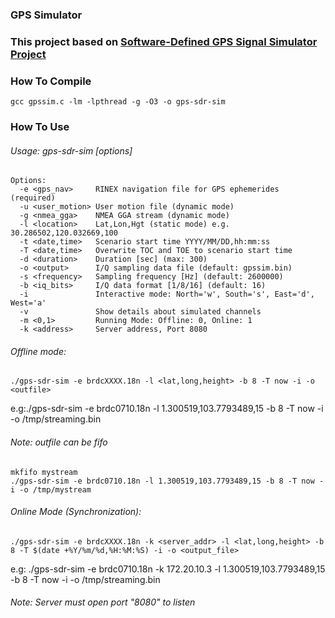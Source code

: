 ### GPS Simulator
### This project based on [Software-Defined GPS Signal Simulator Project](https://github.com/osqzss/gps-sdr-sim)
### How To Compile
```
gcc gpssim.c -lm -lpthread -g -O3 -o gps-sdr-sim
```
### How To Use
###### Usage: gps-sdr-sim [options]
```
Options:
  -e <gps_nav>     RINEX navigation file for GPS ephemerides (required)
  -u <user_motion> User motion file (dynamic mode)
  -g <nmea_gga>    NMEA GGA stream (dynamic mode)
  -l <location>    Lat,Lon,Hgt (static mode) e.g. 30.286502,120.032669,100
  -t <date,time>   Scenario start time YYYY/MM/DD,hh:mm:ss
  -T <date,time>   Overwrite TOC and TOE to scenario start time
  -d <duration>    Duration [sec] (max: 300)
  -o <output>      I/Q sampling data file (default: gpssim.bin)
  -s <frequency>   Sampling frequency [Hz] (default: 2600000)
  -b <iq_bits>     I/Q data format [1/8/16] (default: 16)
  -i               Interactive mode: North='w', South='s', East='d', West='a'
  -v               Show details about simulated channels
  -m <0,1>         Running Mode: Offline: 0, Online: 1
  -k <address>     Server address, Port 8080
```
###### Offline mode:
```
./gps-sdr-sim -e brdcXXXX.18n -l <lat,long,height> -b 8 -T now -i -o <outfile>
```
e.g:./gps-sdr-sim -e brdc0710.18n -l 1.300519,103.7793489,15 -b 8 -T now -i -o /tmp/streaming.bin
###### Note: outfile can be fifo
```
mkfifo mystream
./gps-sdr-sim -e brdc0710.18n -l 1.300519,103.7793489,15 -b 8 -T now -i -o /tmp/mystream
```
###### Online Mode (Synchronization):
```
./gps-sdr-sim -e brdcXXXX.18n -k <server_addr> -l <lat,long,height> -b 8 -T $(date +%Y/%m/%d,%H:%M:%S) -i -o <output_file>
```
e.g: ./gps-sdr-sim -e brdc0710.18n -k 172.20.10.3 -l 1.300519,103.7793489,15 -b 8 -T now -i -o /tmp/streaming.bin
###### Note: Server must open port "8080" to listen

